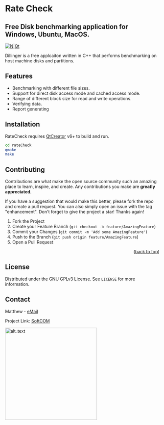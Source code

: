 # Rate Check
## Free Disk benchmarking application for Windows, Ubuntu, MacOS.

[![N|Qt](//upload.wikimedia.org/wikipedia/commons/thumb/a/ae/TheQtCompany_Logo.png/200px-TheQtCompany_Logo.png)](https://www.qt.io/)

Dillinger is a free applcaiton written in C++ that performs benchmarking on host machine disks and partitions.

## Features

- Benchmarking with different file sizes.
- Support for direct disk access mode and cached access mode.
- Range of different block size for read and write operations.
- Verifying data.
- Report generating

## Installation

RateCheck requires [QtCreator](https://www.qt.io/) v6+ to build and run.


```sh
cd rateCheck
qmake
make
```

## Contributing

Contributions are what make the open source community such an amazing place to learn, inspire, and create. Any contributions you make are **greatly appreciated**.

If you have a suggestion that would make this better, please fork the repo and create a pull request. You can also simply open an issue with the tag "enhancement".
Don't forget to give the project a star! Thanks again!

1. Fork the Project
2. Create your Feature Branch (`git checkout -b feature/AmazingFeature`)
3. Commit your Changes (`git commit -m 'Add some AmazingFeature'`)
4. Push to the Branch (`git push origin feature/AmazingFeature`)
5. Open a Pull Request

<p align="right">(<a href="#top">back to top</a>)</p>


## License

Distributed under the GNU GPLv3 License. See `LICENSE` for more information.


## Contact

Matthew - [eMail](mailto:matt@integratedsw.tech?subject=SoftCOM)

Project Link: [SoftCOM](https://github.com/mathieeo/softcom)

[<img alt="alt_text" width="300x" src="https://static.wixstatic.com/media/b3d4ff_fd5635e886fa4ff1ab24e822f2fc4bbc~mv2.gif" />](https://integratedsw.tech)
